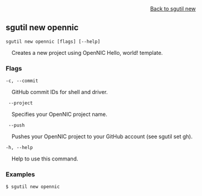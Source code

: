 <div id="readme" class="Box-body readme blob js-code-block-container">
<article class="markdown-body entry-content p-3 p-md-6" itemprop="text">
<p align="right">
<a href="https://github.com/fpgasystems/sgrt/blob/main/cli/manual/sgutil-new.md#sgutil-new">Back to sgutil new</a>
</p>

## sgutil new opennic

<code>sgutil new opennic [flags] [--help]</code>
<p>
  &nbsp; &nbsp; Creates a new project using OpenNIC Hello, world! template.
</p>

### Flags
<code>-c, --commit <string></code>
<p>
  &nbsp; &nbsp; GitHub commit IDs for shell and driver.
</p>

<code>    --project <string></code>
<p>
  &nbsp; &nbsp; Specifies your OpenNIC project name.
</p>

<code>    --push <string></code>
<p>
  &nbsp; &nbsp; Pushes your OpenNIC project to your GitHub account (see sgutil set gh).
</p>

<code>-h, --help <string></code>
<p>
  &nbsp; &nbsp; Help to use this command.
</p>

### Examples
```
$ sgutil new opennic
```